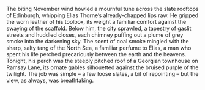 The biting November wind howled a mournful tune across the slate rooftops of Edinburgh, whipping Elias Thorne’s already-chapped lips raw.  He gripped the worn leather of his toolbox, its weight a familiar comfort against the swaying of the scaffold. Below him, the city sprawled, a tapestry of gaslit streets and huddled closes, each chimney puffing out a plume of grey smoke into the darkening sky.  The scent of coal smoke mingled with the sharp, salty tang of the North Sea, a familiar perfume to Elias, a man who spent his life perched precariously between the earth and the heavens.  Tonight, his perch was the steeply pitched roof of a Georgian townhouse on Ramsay Lane, its ornate gables silhouetted against the bruised purple of the twilight.  The job was simple – a few loose slates, a bit of repointing – but the view, as always, was breathtaking.
